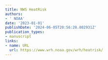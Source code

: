 ```yaml
---
title: NWS HeatRisk
authors:
- ' NOAA'
date: '2023-01-01'
publishDate: '2024-06-05T20:56:28.802931Z'
publication_types:
- manuscript
links:
- name: URL
  url: https://www.wrh.noaa.gov/wrh/heatrisk/
---
```

